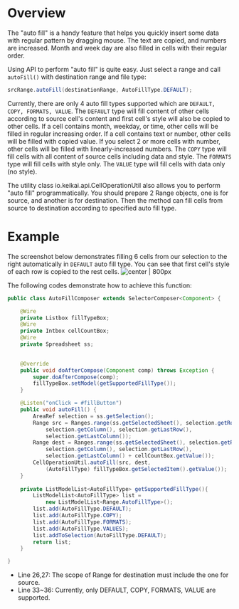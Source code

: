 # Overview

The "auto fill" is a handy feature that helps you quickly insert some
data with regular pattern by dragging mouse. The text are copied, and
numbers are increased. Month and week day are also filled in cells with
their regular order.

Using API to perform "auto fill" is quite easy. Just select a range and
call `autoFill()` with destination range and file type:

``` java
srcRange.autoFill(destinationRange, AutoFillType.DEFAULT);
```

Currently, there are only 4 auto fill types supported which are
`DEFAULT, COPY, FORMATS, VALUE`. The `DEFAULT` type will fill content of
other cells according to source cell's content and first cell's style
will also be copied to other cells. If a cell contains month, weekday,
or time, other cells will be filled in regular increasing order. If a
cell contains text or number, other cells will be filled with copied
value. If you select 2 or more cells with number, other cells will be
filled with linearly-increased numbers. The `COPY` type will fill cells
with all content of source cells including data and style. The `FORMATS`
type will fill cells with style only. The `VALUE` type will fill cells
with data only (no style).

The utility class
<javadoc directory="keikai">io.keikai.api.CellOperationUtil</javadoc>
also allows you to perform "auto fill" programmatically. You should
prepare 2 Range objects, one is for source, and another is for
destination. Then the method can fill cells from source to destination
according to specified auto fill type.

# Example

The screenshot below demonstrates filling 6 cells from our selection to
the right automatically in `DEFAULT` auto fill type. You can see that
first cell's style of each row is copied to the rest cells. ![ center |
800px](zss-essentials-autoFill.png " center | 800px")

The following codes demonstrate how to achieve this function:

``` java
public class AutoFillComposer extends SelectorComposer<Component> {

    @Wire
    private Listbox fillTypeBox;
    @Wire
    private Intbox cellCountBox;
    @Wire
    private Spreadsheet ss;

    
    @Override
    public void doAfterCompose(Component comp) throws Exception {
        super.doAfterCompose(comp);
        fillTypeBox.setModel(getSupportedFillType());
    }

    @Listen("onClick = #fillButton")
    public void autoFill() {
        AreaRef selection = ss.getSelection();
        Range src = Ranges.range(ss.getSelectedSheet(), selection.getRow(),
            selection.getColumn(), selection.getLastRow(),
            selection.getLastColumn());
        Range dest = Ranges.range(ss.getSelectedSheet(), selection.getRow(),
            selection.getColumn(), selection.getLastRow(),
            selection.getLastColumn() + cellCountBox.getValue());
        CellOperationUtil.autoFill(src, dest, 
            (AutoFillType) fillTypeBox.getSelectedItem().getValue());
    }
    
    private ListModelList<AutoFillType> getSupportedFillType(){
        ListModelList<AutoFillType> list = 
            new ListModelList<Range.AutoFillType>();
        list.add(AutoFillType.DEFAULT);
        list.add(AutoFillType.COPY);
        list.add(AutoFillType.FORMATS);
        list.add(AutoFillType.VALUES);
        list.addToSelection(AutoFillType.DEFAULT);
        return list;
    }

}
```

  - Line 26,27: The scope of Range for destination must include the one
    for source.
  - Line 33\~36: Currently, only DEFAULT, COPY, FORMATS, VALUE are
    supported.
